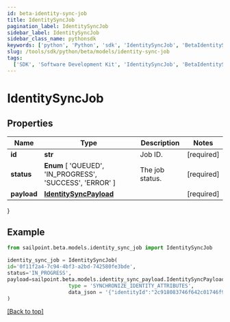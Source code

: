 ```yaml
---
id: beta-identity-sync-job
title: IdentitySyncJob
pagination_label: IdentitySyncJob
sidebar_label: IdentitySyncJob
sidebar_class_name: pythonsdk
keywords: ['python', 'Python', 'sdk', 'IdentitySyncJob', 'BetaIdentitySyncJob']
slug: /tools/sdk/python/beta/models/identity-sync-job
tags:
  ['SDK', 'Software Development Kit', 'IdentitySyncJob', 'BetaIdentitySyncJob']
---
```


# IdentitySyncJob

## Properties

| Name | Type | Description | Notes |
| --- | --- | --- | --- |
| **id** | **str** | Job ID. | [required] |
| **status** | **Enum** [ 'QUEUED', 'IN_PROGRESS', 'SUCCESS', 'ERROR' ] | The job status. | [required] |
| **payload** | [**IdentitySyncPayload**](identity-sync-payload) |  | [required] |

}

## Example

```python
from sailpoint.beta.models.identity_sync_job import IdentitySyncJob

identity_sync_job = IdentitySyncJob(
id='0f11f2a4-7c94-4bf3-a2bd-742580fe3bde',
status='IN_PROGRESS',
payload=sailpoint.beta.models.identity_sync_payload.IdentitySyncPayload(
                    type = 'SYNCHRONIZE_IDENTITY_ATTRIBUTES',
                    data_json = '{"identityId":"2c918083746f642c01746f990884012a"}', )
)

```

[[Back to top]](#)
